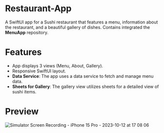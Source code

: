 # Restaurant-App

A SwiftUI app for a Sushi restaurant that features a menu, information about the restaurant, and a beautiful gallery of dishes.
Contains integrated the **MenuApp** repository. 

# Features
- App displays 3 views (Menu, About, Gallery).
- Responsive SwiftUI layout.
- **Data Service**: The app uses a data service to fetch and manage menu data.
- **Sheets for Gallery**: The gallery view utilizes sheets for a detailed view of sushi items.

# Preview 

![Simulator Screen Recording - iPhone 15 Pro - 2023-10-12 at 17 08 06](https://github.com/MattSolutions/Restaurant-App/assets/107211461/69e58fe5-aa8d-4b66-ba62-b6f0b6d7f507)
